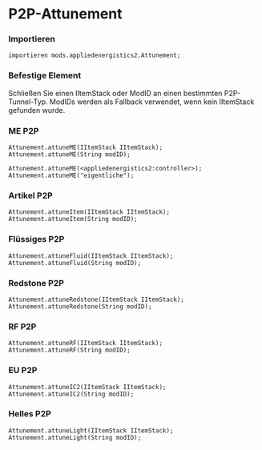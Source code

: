 # P2P-Attunement

### Importieren

```zenscript
importieren mods.appliedenergistics2.Attunement;
```

### Befestige Element

Schließen Sie einen IItemStack oder ModID an einen bestimmten P2P-Tunnel-Typ. ModIDs werden als Fallback verwendet, wenn kein IItemStack gefunden wurde.

### ME P2P

```zenscript
Attunement.attuneME(IItemStack IItemStack);
Attunement.attuneME(String modID);

Attunement.attuneME(<appliedenergistics2:controller>);
Attunement.attuneME("eigentliche");
```

### Artikel P2P

```zenscript
Attunement.attuneItem(IItemStack IItemStack);
Attunement.attuneItem(String modID);
```

### Flüssiges P2P

```zenscript
Attunement.attuneFluid(IItemStack IItemStack);
Attunement.attuneFluid(String modID);
```

### Redstone P2P

```zenscript
Attunement.attuneRedstone(IItemStack IItemStack);
Attunement.attuneRedstone(String modID);
```

### RF P2P

```zenscript
Attunement.attuneRF(IItemStack IItemStack);
Attunement.attuneRF(String modID);
```

### EU P2P

```zenscript
Attunement.attuneIC2(IItemStack IItemStack);
Attunement.attuneIC2(String modID);
```

### Helles P2P

```zenscript
Attunement.attuneLight(IItemStack IItemStack);
Attunement.attuneLight(String modID);
```